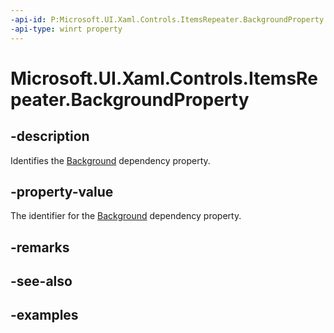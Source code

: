```yaml
---
-api-id: P:Microsoft.UI.Xaml.Controls.ItemsRepeater.BackgroundProperty
-api-type: winrt property
---
```


# Microsoft.UI.Xaml.Controls.ItemsRepeater.BackgroundProperty

<!--
public static Windows.UI.Xaml.DependencyProperty BackgroundProperty { get; }
-->

## -description

Identifies the [Background](itemsrepeater_background.md) dependency property.

## -property-value

The identifier for the [Background](itemsrepeater_background.md) dependency property.

## -remarks

## -see-also

## -examples

